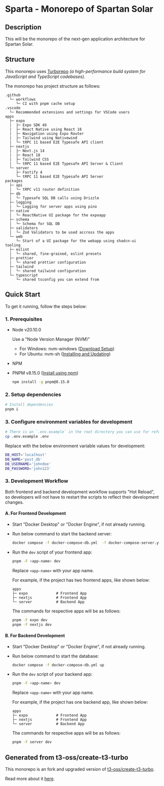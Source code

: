 # Sparta - Monorepo of Spartan Solar

## Description

This will be the monorepo of the next-gen application architecture for Spartan Solar.

## Structure

This monorepo uses [Turborepo](https://turbo.build/repo) _(a high-performance build system for JavaScript and TypeScript codebases)_.

The monorepo has project structure as follows:

```text
.github
  └─ workflows
     └─ CI with pnpm cache setup
.vscode
  └─ Recommended extensions and settings for VSCode users
apps
  ├─ expo
  |  ├─ Expo SDK 49
  |  ├─ React Native using React 18
  |  ├─ Navigation using Expo Router
  |  ├─ Tailwind using Nativewind
  |  └─ tRPC 11 based E2E Typesafe API client
  ├─ nextjs
  |  ├─ Next.js 14
  |  ├─ React 18
  |  ├─ Tailwind CSS
  |  └─ tRPC 11 based E2E Typesafe API Server & Client
  └─ server
     ├─ Fastify 4
     └─ tRPC 11 based E2E Typesafe API Server
packages
  ├─ api
  |  └─ tRPC v11 router definition
  ├─ db
  |  └─ Typesafe SQL DB calls using Drizzle
  ├─ logging
  |  └─ Logging for server apps using pino
  ├─ native
  |  └─ ReactNative UI package for the expoapp
  ├─ schema
  |  └─ Schema for SQL DB
  ├─ validators
  |  └─ Zod Validators to be used accross the apps
  └─ web
     └─ Start of a UI package for the webapp using shadcn-ui
tooling
  ├─ eslint
  |  └─ shared, fine-grained, eslint presets
  ├─ prettier
  |  └─ shared prettier configuration
  ├─ tailwind
  |  └─ shared tailwind configuration
  └─ typescript
     └─ shared tsconfig you can extend from
```

## Quick Start

To get it running, follow the steps below:

### 1. Prerequisites

- Node v20.10.0

  Use a "Node Version Manager (NVM)"

  - For Windows: nvm-windows ([Download Setup](https://github.com/coreybutler/nvm-windows/releases/download/1.1.12/nvm-setup.exe))
  - For Ubuntu: nvm-sh ([Installing and Updating](https://github.com/nvm-sh/nvm?tab=readme-ov-file#installing-and-updating))

- NPM
- PNPM v8.15.0 ([Install using npm](https://pnpm.io/installation#using-npm))

  ```bash
  npm install -g pnpm@8.15.0
  ```

### 2. Setup dependencies

```bash
# Install dependencies
pnpm i
```

### 3. Configure environment variables for development

```bash
# There is an `.env.example` in the root directory you can use for reference
cp .env.example .env
```

Replace with the below environment variable values for development:

```bash
DB_HOST='localhost'
DB_NAME='post_db'
DB_USERNAME='johndoe'
DB_PASSWORD='john123'
```

### 3. Development Workflow

Both frontend and backend development workflow supports "Hot Reload", so developers will not have to restart the scripts to reflect their development changes.

#### A. For Frontend Development

- Start "Docker Desktop" or "Docker Engine", if not already running.
- Run below command to start the backend server:

  ```bash
  docker compose -f docker-compose-db.yml  -f docker-compose-server.yml up
  ```

- Run the `dev` script of your frontend app:

  ```bash
  pnpm -F <app-name> dev
  ```

  Replace `<app-name>` with your app name.

  For example, if the project has two frontend apps, like shown below:

  ```text
  apps
  ├─ expo             # Frontend App
  ├─ nextjs           # Frontend App
  └─ server           # Backend App
  ```

  The commands for respective apps will be as follows:

  ```bash
  pnpm -F expo dev
  pnpm -F nextjs dev
  ```

#### B. For Backend Development

- Start "Docker Desktop" or "Docker Engine", if not already running.
- Run below command to start the database:

  ```bash
  docker compose -f docker-compose-db.yml up
  ```

- Run the `dev` script of your backend app:

  ```bash
  pnpm -F <app-name> dev
  ```

  Replace `<app-name>` with your app name.

  For example, if the project has one backend app, like shown below:

  ```text
  apps
  ├─ expo             # Frontend App
  ├─ nextjs           # Frontend App
  └─ server           # Backend App
  ```

  The commands for respective apps will be as follows:

  ```bash
  pnpm -F server dev
  ```

## Generated from t3-oss/create-t3-turbo

This monorepo is an fork and upgraded version of [t3-oss/create-t3-turbo](https://github.com/t3-oss/create-t3-turbo).

Read more about it [here](https://github.com/t3-oss/create-t3-turbo/blob/main/README.md).
